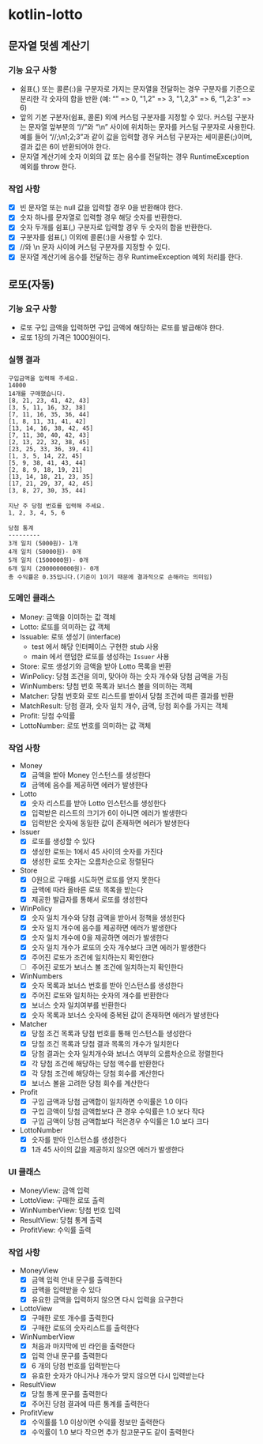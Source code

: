 # kotlin-lotto

## 문자열 덧셈 계산기

### 기능 요구 사항

- 쉼표(,) 또는 콜론(:)을 구분자로 가지는 문자열을 전달하는 경우 구분자를 기준으로 분리한 각 숫자의 합을 반환 (예: “” => 0, "1,2" => 3, "1,2,3" => 6, “1,2:3” => 6)
- 앞의 기본 구분자(쉼표, 콜론) 외에 커스텀 구분자를 지정할 수 있다. 커스텀 구분자는 문자열 앞부분의 “//”와 “\n” 사이에 위치하는 문자를 커스텀 구분자로 사용한다. 예를 들어 “//;\n1;2;3”과
  같이 값을 입력할 경우 커스텀 구분자는 세미콜론(;)이며, 결과 값은 6이 반환되어야 한다.
- 문자열 계산기에 숫자 이외의 값 또는 음수를 전달하는 경우 RuntimeException 예외를 throw 한다.

### 작업 사항

- [x] 빈 문자열 또는 null 값을 입력할 경우 0을 반환해야 한다.
- [x] 숫자 하나를 문자열로 입력할 경우 해당 숫자를 반환한다.
- [x] 숫자 두개를 쉼표(,) 구분자로 입력할 경우 두 숫자의 합을 반환한다.
- [x] 구분자를 쉼표(,) 이외에 콜론(:)을 사용할 수 있다.
- [x] //와 \\n 문자 사이에 커스텀 구분자를 지정할 수 있다.
- [x] 문자열 계산기에 음수를 전달하는 경우 RuntimeException 예외 처리를 한다.

## 로또(자동)

### 기능 요구 사항

- 로또 구입 금액을 입력하면 구입 금액에 해당하는 로또를 발급해야 한다.
- 로또 1장의 가격은 1000원이다.

### 실행 결과

```
구입금액을 입력해 주세요.
14000
14개를 구매했습니다.
[8, 21, 23, 41, 42, 43]
[3, 5, 11, 16, 32, 38]
[7, 11, 16, 35, 36, 44]
[1, 8, 11, 31, 41, 42]
[13, 14, 16, 38, 42, 45]
[7, 11, 30, 40, 42, 43]
[2, 13, 22, 32, 38, 45]
[23, 25, 33, 36, 39, 41]
[1, 3, 5, 14, 22, 45]
[5, 9, 38, 41, 43, 44]
[2, 8, 9, 18, 19, 21]
[13, 14, 18, 21, 23, 35]
[17, 21, 29, 37, 42, 45]
[3, 8, 27, 30, 35, 44]

지난 주 당첨 번호를 입력해 주세요.
1, 2, 3, 4, 5, 6

당첨 통계
---------
3개 일치 (5000원)- 1개
4개 일치 (50000원)- 0개
5개 일치 (1500000원)- 0개
6개 일치 (2000000000원)- 0개
총 수익률은 0.35입니다.(기준이 1이기 때문에 결과적으로 손해라는 의미임)
```

### 도메인 클래스

- Money: 금액을 이미하는 값 객체
- Lotto: 로또를 의미하는 값 객체
- Issuable: 로또 생성기 (interface)
    - test 에서 해당 인터페이스 구현한 stub 사용
    - main 에서 랜덤한 로또를 생성하는 `Issuer` 사용
- Store: 로또 생성기와 금액을 받아 Lotto 목록을 반환
- WinPolicy: 당첨 조건을 의미, 맞아야 하는 숫자 개수와 당첨 금액을 가짐
- WinNumbers: 당첨 번호 목록과 보너스 볼을 의미하는 객체
- Matcher: 당첨 번호와 로또 리스트를 받아서 당첨 조건에 따른 결과를 반환
- MatchResult: 당첨 결과, 숫자 일치 개수, 금액, 당첨 회수를 가지는 객체
- Profit: 당첨 수익률
- LottoNumber: 로또 번호를 의미하는 값 객체

### 작업 사항

- Money
    - [x] 금액을 받아 Money 인스턴스를 생성한다
    - [x] 금액에 음수를 제공하면 에러가 발생한다
- Lotto
    - [x] 숫자 리스트를 받아 Lotto 인스턴스를 생성한다
    - [x] 입력받은 리스트의 크기가 6이 아니면 에러가 발생한다
    - [x] 입력받은 숫자에 동일한 값이 존재하면 에러가 발생한다
- Issuer
    - [x] 로또를 생성할 수 있다
    - [x] 생성한 로또는 1에서 45 사이의 숫자를 가진다
    - [x] 생성한 로또 숫자는 오름차순으로 정렬된다
- Store
    - [x] 0원으로 구매를 시도하면 로또를 얻지 못한다
    - [x] 금액에 따라 올바른 로또 목록을 받는다
    - [x] 제공한 발급자를 통해서 로또를 생성한다
- WinPolicy
    - [x] 숫자 일치 개수와 당첨 금액을 받아서 정책을 생성한다
    - [x] 숫자 일치 개수에 음수를 제공하면 에러가 발생한다
    - [x] 숫자 일치 개수에 0을 제공하면 에러가 발생한다
    - [x] 숫자 일치 개수가 로또의 숫자 개수보다 크면 에러가 발생한다
    - [x] 주어진 로또가 조건에 일치하는지 확인한다
    - [ ] 주어진 로또가 보너스 볼 조건에 일치하는지 확인한다
- WinNumbers
    - [x] 숫자 목록과 보너스 번호를 받아 인스턴스를 생성한다
    - [x] 주어진 로또와 일치하는 숫자의 개수를 반환한다
    - [x] 보너스 숫자 일치여부를 반환한다
    - [x] 숫자 목록과 보너스 숫자에 중복된 값이 존재하면 에러가 발생한다
- Matcher
    - [x] 당첨 조건 목록과 당첨 번호를 통해 인스턴스틑 생성한다
    - [x] 당첨 조건 목록과 당첨 결과 목록의 개수가 일치한다
    - [x] 당첨 결과는 숫자 일치개수와 보너스 여부의 오름차순으로 정렬한다
    - [x] 각 당첨 조건에 해당하는 당첨 액수를 반환한다
    - [x] 각 당첨 조건에 해당하는 당첨 회수를 계산한다
    - [x] 보너스 볼을 고려한 당첨 회수를 계산한다
- Profit
    - [x] 구입 금액과 당첨 금액합이 일치하면 수익률은 1.0 이다
    - [x] 구입 금액이 당첨 금액합보다 큰 경우 수익률은 1.0 보다 작다
    - [x] 구입 금액이 당첨 금액합보다 적은경우 수익률은 1.0 보다 크다
- LottoNumber
    - [x] 숫자를 받아 인스턴스를 생성한다
    - [x] 1과 45 사이의 값을 제공하지 않으면 에러가 발생한다

### UI 클래스

- MoneyView: 금액 입력
- LottoView: 구매한 로또 출력
- WinNumberView: 당첨 번호 입력
- ResultView: 당첨 통계 출력
- ProfitView: 수익률 출력

### 작업 사항

- MoneyView
    - [x] 금액 입력 안내 문구를 출력한다
    - [x] 금액을 입력받을 수 있다
    - [x] 유요한 금액을 입력하지 않으면 다시 입력을 요구한다
- LottoView
    - [x] 구매한 로또 개수를 출력한다
    - [x] 구매한 로또의 숫자리스트를 출력한다
- WinNumberView
    - [x] 처음과 마지막에 빈 라인을 출력한다
    - [x] 입력 안내 문구를 출력한다
    - [x] 6 개의 당첨 번호를 입력받는다
    - [x] 유효한 숫자가 아니거나 개수가 맞지 않으면 다시 입력받는다
- ResultView
    - [x] 당첨 통계 문구를 출력한다
    - [x] 주어진 당첨 결과에 따른 통계를 출력한다
- ProfitView
    - [x] 수익률를 1.0 이상이면 수익률 정보만 출력한다
    - [x] 수익률이 1.0 보다 작으면 추가 참고문구도 같이 출력한다
